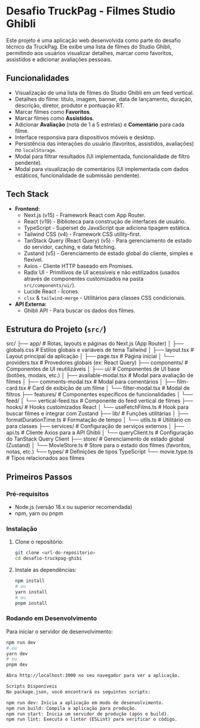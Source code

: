 # Desafio TruckPag - Filmes Studio Ghibli

Este projeto é uma aplicação web desenvolvida como parte do desafio técnico da TruckPag. Ele exibe uma lista de filmes do Studio Ghibli, permitindo aos usuários visualizar detalhes, marcar como favoritos, assistidos e adicionar avaliações pessoais.

## Funcionalidades

*   Visualização de uma lista de filmes do Studio Ghibli em um feed vertical.
*   Detalhes do filme: título, imagem, banner, data de lançamento, duração, descrição, diretor, produtor e pontuação RT.
*   Marcar filmes como **Favoritos**.
*   Marcar filmes como **Assistidos**.
*   Adicionar **Avaliação** (nota de 1 a 5 estrelas) e **Comentário** para cada filme.
*   Interface responsiva para dispositivos móveis e desktop.
*   Persistência das interações do usuário (favoritos, assistidos, avaliações) no `localStorage`.
*   Modal para filtrar resultados (UI implementada, funcionalidade de filtro pendente).
*   Modal para visualização de comentários (UI implementada com dados estáticos, funcionalidade de submissão pendente).

## Tech Stack

*   **Frontend:**
    *   Next.js (v15) - Framework React com App Router.
    *   React (v19) - Biblioteca para construção de interfaces de usuário.
    *   TypeScript - Superset do JavaScript que adiciona tipagem estática.
    *   Tailwind CSS (v4) - Framework CSS utility-first.
    *   TanStack Query (React Query) (v5) - Para gerenciamento de estado do servidor, caching, e data fetching.
    *   Zustand (v5) - Gerenciamento de estado global do cliente, simples e flexível.
    *   Axios - Cliente HTTP baseado em Promises.
    *   Radix UI - Primitivos de UI acessíveis e não estilizados (usados através de componentes customizados na pasta `src/components/ui/`).
    *   Lucide React - Ícones.
    *   `clsx` & `tailwind-merge` - Utilitários para classes CSS condicionais.
*   **API Externa:**
    *   Ghibli API - Para buscar os dados dos filmes.

## Estrutura do Projeto (`src/`)

src/ ├── app/ # Rotas, layouts e páginas do Next.js (App Router) │ ├── globals.css # Estilos globais e variáveis de tema Tailwind │ ├── layout.tsx # Layout principal da aplicação │ ├── page.tsx # Página inicial │ └── providers.tsx # Provedores globais (ex: React Query) ├── components/ # Componentes de UI reutilizáveis │ ├── ui/ # Componentes de UI base (botões, modais, etc.) │ ├── available-modal.tsx # Modal para avaliação de filmes │ ├── comments-modal.tsx # Modal para comentários │ ├── film-card.tsx # Card de exibição de um filme │ └── filter-modal.tsx # Modal de filtros ├── features/ # Componentes específicos de funcionalidades │ └── feed/ │ └── vertical-feed.tsx # Componente do feed vertical de filmes ├── hooks/ # Hooks customizados React │ └── useFetchFilms.ts # Hook para buscar filmes e integrar com Zustand ├── lib/ # Funções utilitárias │ ├── formatDurationTime.ts # Formatação de tempo │ └── utils.ts # Utilitário cn para classes ├── services/ # Configuração de serviços externos │ ├── api.ts # Cliente Axios para a API Ghibli │ └── queryClient.ts # Configuração do TanStack Query Client ├── store/ # Gerenciamento de estado global (Zustand) │ └── MovieStore.ts # Store para o estado dos filmes (favoritos, notas, etc.) └── types/ # Definições de tipos TypeScript └── movie.type.ts # Tipos relacionados aos filmes


## Primeiros Passos

### Pré-requisitos

*   Node.js (versão 18.x ou superior recomendada)
*   npm, yarn ou pnpm

### Instalação

1.  Clone o repositório:
    ```bash
    git clone <url-do-repositorio>
    cd desafio-truckpag-ghibi
    ```

2.  Instale as dependências:
    ```bash
    npm install
    # ou
    yarn install
    # ou
    pnpm install
    ```

### Rodando em Desenvolvimento

Para iniciar o servidor de desenvolvimento:

```bash
npm run dev
# ou
yarn dev
# ou
pnpm dev

Abra http://localhost:3000 no seu navegador para ver a aplicação.

Scripts Disponíveis
No package.json, você encontrará os seguintes scripts:

npm run dev: Inicia a aplicação em modo de desenvolvimento.
npm run build: Compila a aplicação para produção.
npm run start: Inicia um servidor de produção (após o build).
npm run lint: Executa o linter (ESLint) para verificar o código.